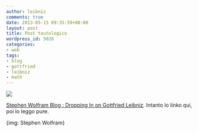 ```yaml
---
author: leibniz
comments: true
date: 2013-05-15 09:35:59+00:00
layout: post
title: Post tautologico
wordpress_id: 5026
categories:
- web
tags:
- blog
- gottfried
- leibniz
- math
---
```





[![](http://leibniz.me/wp-content/uploads/2013/05/4-a.png)](http://blog.stephenwolfram.com/2013/05/dropping-in-on-gottfried-leibniz/)


[Stephen Wolfram Blog : Dropping In on Gottfried Leibniz](http://blog.stephenwolfram.com/2013/05/dropping-in-on-gottfried-leibniz/). Intanto lo linko qui, poi lo leggo pure.

{img: Stephen Wolfram}
